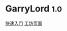 # GarryLord <small>1.0</small>

[快速入门](zh-cn/?id=特色)
[工坊页面](https://steamcommunity.com/sharedfiles/filedetails/?id=3139202986)

